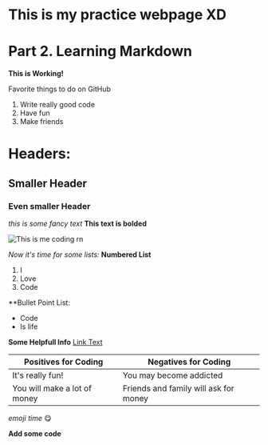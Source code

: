 # This is my practice webpage XD

# Part 2. Learning Markdown

**This is Working!**

Favorite things to do on GitHub
1. Write really good code
2. Have fun
3. Make friends


# Headers:
## Smaller Header
### Even smaller Header

*this is some fancy text*
**This text is bolded**

![This is me coding rn](https://image.shutterstock.com/image-vector/user-gray-shirt-glasses-laptop-600w-131461817.jpg)

*Now it's time for some lists:*
**Numbered List**
1. I
2. Love
3. Code

**Bullet Point List:
* Code
* Is life

**Some Helpfull Info**
[Link Text](https://guides.github.com/features/mastering-markdown/)

Positives for Coding| Negatives for Coding
------------ | -------------
It's really fun! | You may become addicted
You will make a lot of money | Friends and family will ask for money


*emoji time*
:yum:

**Add some code**


